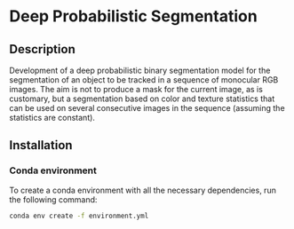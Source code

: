 # Deep Probabilistic Segmentation

## Description

Development of a deep probabilistic binary segmentation model for the segmentation of an object to be tracked in a sequence of monocular RGB images. The aim is not to produce a mask for the current image, as is customary, but a segmentation based on color and texture statistics that can be used on several consecutive images in the sequence (assuming the statistics are constant).


## Installation

### Conda environment

To create a conda environment with all the necessary dependencies, run the following command:

```bash
conda env create -f environment.yml
```
